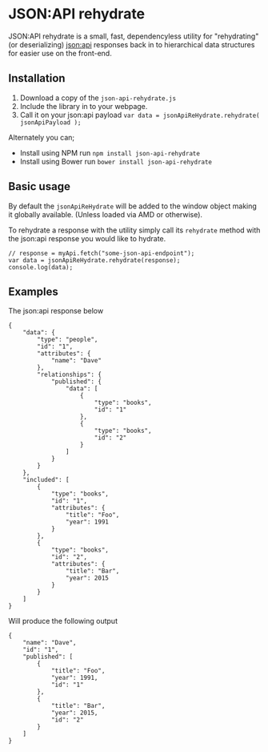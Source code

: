 # JSON:API rehydrate

JSON:API rehydrate is a small, fast, dependencyless utility for "rehydrating" (or deserializing) [json:api](http://jsonapi.org/) responses back in to hierarchical data structures for easier use on the front-end.

## Installation

 1. Download a copy of the `json-api-rehydrate.js`
 2. Include the library in to your webpage.
 3. Call it on your json:api payload `var data = jsonApiReHydrate.rehydrate( jsonApiPayload );`

Alternately you can;

* Install using NPM run `npm install json-api-rehydrate`
* Install using Bower run `bower install json-api-rehydrate`

## Basic usage

By default the `jsonApiReHydrate` will be added to the window object making it globally available. (Unless loaded via AMD or otherwise).

To rehydrate a response with the utility simply call its `rehydrate` method with the json:api response you would like to hydrate.

```
// response = myApi.fetch("some-json-api-endpoint");
var data = jsonApiReHydrate.rehydrate(response);
console.log(data);
```

## Examples

The json:api response below

```
{
	"data": {
		"type": "people",
		"id": "1",
		"attributes": {
			"name": "Dave"
		},
		"relationships": {
			"published": {
				"data": [
					{
						"type": "books",
						"id": "1"
					},
					{
						"type": "books",
						"id": "2"
					}
				]
			}
		}
	},
	"included": [
		{
			"type": "books",
			"id": "1",
			"attributes": {
				"title": "Foo",
				"year": 1991
			}
		},
		{
			"type": "books",
			"id": "2",
			"attributes": {
				"title": "Bar",
				"year": 2015
			}
		}
	]
}
```
Will produce the following output 

```
{
	"name": "Dave",
	"id": "1",
	"published": [
		{
			"title": "Foo",
			"year": 1991,
			"id": "1"
		},
		{
			"title": "Bar",
			"year": 2015,
			"id": "2"
		}
	]
}
```
